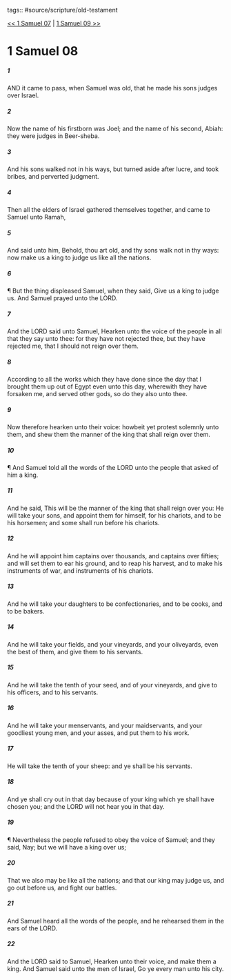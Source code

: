 tags:: #source/scripture/old-testament

[<< 1 Samuel 07](/old-testament/09_1_Samuel/1_Samuel_07.md) | [1 Samuel 09 >>](/old-testament/09_1_Samuel/1_Samuel_09.md)

# 1 Samuel 08

##### 1

AND it came to pass, when Samuel was old, that he made his sons judges over Israel.

##### 2

Now the name of his firstborn was Joel; and the name of his second, Abiah: they were judges in Beer-sheba.

##### 3

And his sons walked not in his ways, but turned aside after lucre, and took bribes, and perverted judgment.

##### 4

Then all the elders of Israel gathered themselves together, and came to Samuel unto Ramah,

##### 5

And said unto him, Behold, thou art old, and thy sons walk not in thy ways: now make us a king to judge us like all the nations.

##### 6

¶ But the thing displeased Samuel, when they said, Give us a king to judge us. And Samuel prayed unto the LORD.

##### 7

And the LORD said unto Samuel, Hearken unto the voice of the people in all that they say unto thee: for they have not rejected thee, but they have rejected me, that I should not reign over them.

##### 8

According to all the works which they have done since the day that I brought them up out of Egypt even unto this day, wherewith they have forsaken me, and served other gods, so do they also unto thee.

##### 9

Now therefore hearken unto their voice: howbeit yet protest solemnly unto them, and shew them the manner of the king that shall reign over them.

##### 10

¶ And Samuel told all the words of the LORD unto the people that asked of him a king.

##### 11

And he said, This will be the manner of the king that shall reign over you: He will take your sons, and appoint them for himself, for his chariots, and to be his horsemen; and some shall run before his chariots.

##### 12

And he will appoint him captains over thousands, and captains over fifties; and will set them to ear his ground, and to reap his harvest, and to make his instruments of war, and instruments of his chariots.

##### 13

And he will take your daughters to be confectionaries, and to be cooks, and to be bakers.

##### 14

And he will take your fields, and your vineyards, and your oliveyards, even the best of them, and give them to his servants.

##### 15

And he will take the tenth of your seed, and of your vineyards, and give to his officers, and to his servants.

##### 16

And he will take your menservants, and your maidservants, and your goodliest young men, and your asses, and put them to his work.

##### 17

He will take the tenth of your sheep: and ye shall be his servants.

##### 18

And ye shall cry out in that day because of your king which ye shall have chosen you; and the LORD will not hear you in that day.

##### 19

¶ Nevertheless the people refused to obey the voice of Samuel; and they said, Nay; but we will have a king over us;

##### 20

That we also may be like all the nations; and that our king may judge us, and go out before us, and fight our battles.

##### 21

And Samuel heard all the words of the people, and he rehearsed them in the ears of the LORD.

##### 22

And the LORD said to Samuel, Hearken unto their voice, and make them a king. And Samuel said unto the men of Israel, Go ye every man unto his city.
